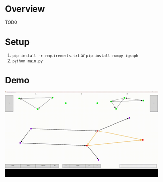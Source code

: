 # Overview

TODO

# Setup

1. `pip install -r requirements.txt` or `pip install numpy igraph`  
2. `python main.py`


# Demo
![Demo](./demo.gif)